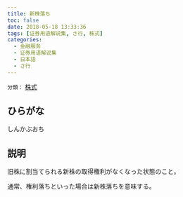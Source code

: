 ```yaml
---
title: 新株落ち
toc: false
date: 2018-05-18 13:33:36
tags: [证券用语解说集, さ行, 株式]
categories:
  - 金融服务
  - 证券用语解说集
  - 日本語
  - さ行
---
```


`分類：` [株式](/tags/株式/)

## ひらがな

しんかぶおち

## 説明

旧株に割当てられる新株の取得権利がなくなった状態のこと。

通常、権利落ちといった場合は新株落ちを意味する。
